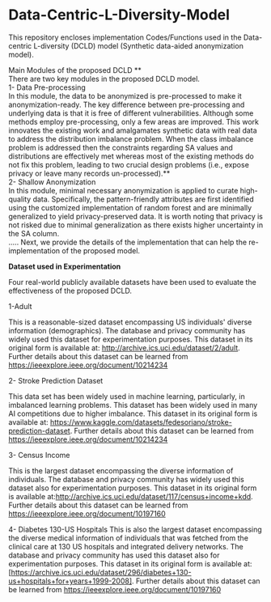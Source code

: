 # Data-Centric-L-Diversity-Model

This repository encloses implementation Codes/Functions used in the Data-centric L-diversity (DCLD) model (Synthetic data-aided anonymization model).

Main Modules of the proposed DCLD  **
<br>
There are two key modules in the proposed DCLD model.
<br>
1- Data Pre-processing
<br>
In this module, the data to be anonymized is pre-processed to make it anonymization-ready. The key difference between pre-processing and underlying data is that it is free of different vulnerabilities. Although some methods employ pre-processing, only a few areas are improved. This work innovates the existing work and amalgamates synthetic data with real data to address the distribution imbalance problem. When the class imbalance problem is addressed then the constraints regarding SA values and distributions are effectively met whereas most of the existing methods do not fix this problem, leading to two crucial design problems (i.e., expose privacy or leave many records un-processed).**
<br>
2- Shallow Anonymization
<br>
In this module, minimal necessary anonymization is applied to curate high-quality data. Specifically, the pattern-friendly attributes are first identified using the customized implementation of random forest and are minimally generalized to yield privacy-preserved data. It is worth noting that privacy is not risked due to minimal generalization as there exists higher uncertainty in the SA column.
<br>
.....
Next, we provide the details of the implementation that can help the re-implementation of the proposed model.

**Dataset used in Experimentation**

Four real-world publicly available datasets have been used to evaluate the effectiveness of the proposed DCLD.

1-Adult

This is a reasonable-sized dataset encompassing US individuals' diverse information (demographics). The database and privacy community has widely used this dataset for experimentation purposes. This dataset in its original form is available at: http://archive.ics.uci.edu/dataset/2/adult. Further details about this dataset can be learned from https://ieeexplore.ieee.org/document/10214234

2- Stroke Prediction Dataset

This data set has been widely used in machine learning, particularly, in imbalanced learning problems. This dataset has been widely used in many AI competitions due to higher imbalance. This dataset in its original form is available at: https://www.kaggle.com/datasets/fedesoriano/stroke-prediction-dataset. Further details about this dataset can be learned from https://ieeexplore.ieee.org/document/10214234

3- Census Income

This is the largest dataset encompassing the diverse information of individuals. The database and privacy community has widely used this dataset also for experimentation purposes. This dataset in its original form is available at:http://archive.ics.uci.edu/dataset/117/census+income+kdd. Further details about this dataset can be learned from https://ieeexplore.ieee.org/document/10197160

4- Diabetes 130-US Hospitals
This is also the largest dataset encompassing the diverse medical information of individuals that was fetched from the clinical care at 130 US hospitals and integrated delivery networks. The database and privacy community has used this dataset also for experimentation purposes. This dataset in its original form is available at:[https://archive.ics.uci.edu/dataset/296/diabetes+130-us+hospitals+for+years+1999-2008]. Further details about this dataset can be learned from https://ieeexplore.ieee.org/document/10197160

